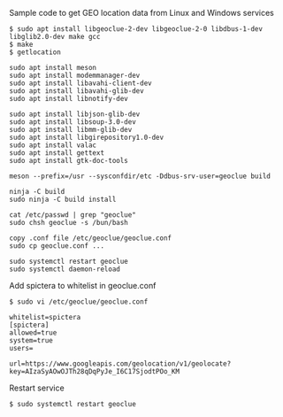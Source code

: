 Sample code to get GEO location data from Linux and Windows services

```
$ sudo apt install libgeoclue-2-dev libgeoclue-2-0 libdbus-1-dev libglib2.0-dev make gcc
$ make
$ getlocation
```
```
sudo apt install meson
sudo apt install modemmanager-dev
sudo apt install libavahi-client-dev
sudo apt install libavahi-glib-dev
sudo apt install libnotify-dev

sudo apt install libjson-glib-dev
sudo apt install libsoup-3.0-dev
sudo apt install libmm-glib-dev
sudo apt install libgirepository1.0-dev
sudo apt install valac
sudo apt install gettext
sudo apt install gtk-doc-tools

meson --prefix=/usr --sysconfdir/etc -Ddbus-srv-user=geoclue build

ninja -C build
sudo ninja -C build install
```

```
cat /etc/passwd | grep "geoclue"
sudo chsh geoclue -s /bun/bash
```
```
copy .conf file /etc/geoclue/geoclue.conf
sudo cp geoclue.conf ...
```
```
sudo systemctl restart geoclue
sudo systemctl daemon-reload
```
Add spictera to whitelist in geoclue.conf

```
$ sudo vi /etc/geoclue/geoclue.conf

whitelist=spictera
[spictera]
allowed=true
system=true
users=

url=https://www.googleapis.com/geolocation/v1/geolocate?key=AIzaSyAOwOJTh28qDqPyJe_I6C17SjodtPOo_KM
```

Restart service

```
$ sudo systemctl restart geoclue
```

<!---
spictera/spictera is a ✨ special ✨ repository because its `README.md` (this file) appears on your GitHub profile.
You can click the Preview link to take a look at your changes.
--->
